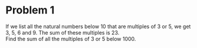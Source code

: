 # Problem 1 <br />

If we list all the natural numbers below 10 that are multiples of 3 or 5, we get 3, 5, 6 and 9. The sum of these multiples is 23.<br />
Find the sum of all the multiples of 3 or 5 below 1000. <br />
